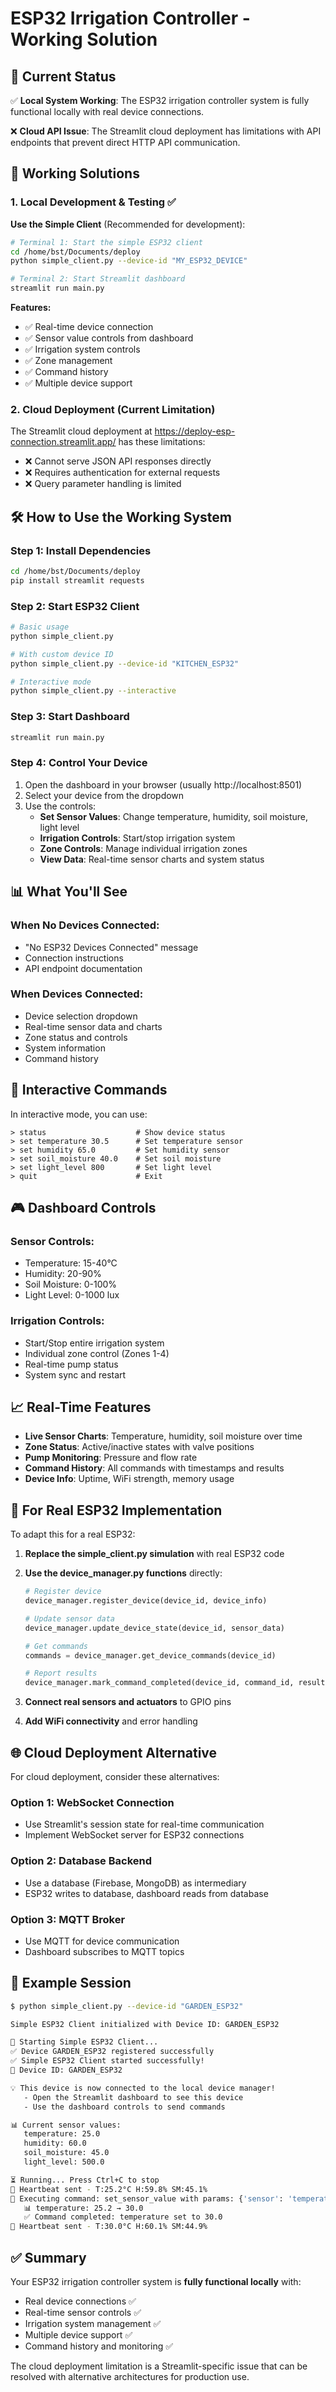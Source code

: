 # ESP32 Irrigation Controller - Working Solution

## 🎯 Current Status

✅ **Local System Working**: The ESP32 irrigation controller system is fully functional locally with real device connections.

❌ **Cloud API Issue**: The Streamlit cloud deployment has limitations with API endpoints that prevent direct HTTP API communication.

## 🚀 **Working Solutions**

### 1. **Local Development & Testing** ✅

**Use the Simple Client** (Recommended for development):

```bash
# Terminal 1: Start the simple ESP32 client
cd /home/bst/Documents/deploy
python simple_client.py --device-id "MY_ESP32_DEVICE"

# Terminal 2: Start Streamlit dashboard
streamlit run main.py
```

**Features:**
- ✅ Real-time device connection
- ✅ Sensor value controls from dashboard
- ✅ Irrigation system controls
- ✅ Zone management
- ✅ Command history
- ✅ Multiple device support

### 2. **Cloud Deployment** (Current Limitation)

The Streamlit cloud deployment at https://deploy-esp-connection.streamlit.app/ has these limitations:
- ❌ Cannot serve JSON API responses directly
- ❌ Requires authentication for external requests
- ❌ Query parameter handling is limited

## 🛠️ **How to Use the Working System**

### Step 1: Install Dependencies
```bash
cd /home/bst/Documents/deploy
pip install streamlit requests
```

### Step 2: Start ESP32 Client
```bash
# Basic usage
python simple_client.py

# With custom device ID
python simple_client.py --device-id "KITCHEN_ESP32"

# Interactive mode
python simple_client.py --interactive
```

### Step 3: Start Dashboard
```bash
streamlit run main.py
```

### Step 4: Control Your Device
1. Open the dashboard in your browser (usually http://localhost:8501)
2. Select your device from the dropdown
3. Use the controls:
   - **Set Sensor Values**: Change temperature, humidity, soil moisture, light level
   - **Irrigation Controls**: Start/stop irrigation system
   - **Zone Controls**: Manage individual irrigation zones
   - **View Data**: Real-time sensor charts and system status

## 📊 **What You'll See**

### When No Devices Connected:
- "No ESP32 Devices Connected" message
- Connection instructions
- API endpoint documentation

### When Devices Connected:
- Device selection dropdown
- Real-time sensor data and charts
- Zone status and controls
- System information
- Command history

## 🔧 **Interactive Commands**

In interactive mode, you can use:
```
> status                    # Show device status
> set temperature 30.5      # Set temperature sensor
> set humidity 65.0         # Set humidity sensor
> set soil_moisture 40.0    # Set soil moisture
> set light_level 800       # Set light level
> quit                      # Exit
```

## 🎮 **Dashboard Controls**

### Sensor Controls:
- Temperature: 15-40°C
- Humidity: 20-90%
- Soil Moisture: 0-100%
- Light Level: 0-1000 lux

### Irrigation Controls:
- Start/Stop entire irrigation system
- Individual zone control (Zones 1-4)
- Real-time pump status
- System sync and restart

## 📈 **Real-Time Features**

- **Live Sensor Charts**: Temperature, humidity, soil moisture over time
- **Zone Status**: Active/inactive states with valve positions
- **Pump Monitoring**: Pressure and flow rate
- **Command History**: All commands with timestamps and results
- **Device Info**: Uptime, WiFi strength, memory usage

## 🔄 **For Real ESP32 Implementation**

To adapt this for a real ESP32:

1. **Replace the simple_client.py simulation** with real ESP32 code
2. **Use the device_manager.py functions** directly:
   ```python
   # Register device
   device_manager.register_device(device_id, device_info)
   
   # Update sensor data
   device_manager.update_device_state(device_id, sensor_data)
   
   # Get commands
   commands = device_manager.get_device_commands(device_id)
   
   # Report results
   device_manager.mark_command_completed(device_id, command_id, result)
   ```

3. **Connect real sensors and actuators** to GPIO pins
4. **Add WiFi connectivity** and error handling

## 🌐 **Cloud Deployment Alternative**

For cloud deployment, consider these alternatives:

### Option 1: WebSocket Connection
- Use Streamlit's session state for real-time communication
- Implement WebSocket server for ESP32 connections

### Option 2: Database Backend
- Use a database (Firebase, MongoDB) as intermediary
- ESP32 writes to database, dashboard reads from database

### Option 3: MQTT Broker
- Use MQTT for device communication
- Dashboard subscribes to MQTT topics

## 📝 **Example Session**

```bash
$ python simple_client.py --device-id "GARDEN_ESP32"

Simple ESP32 Client initialized with Device ID: GARDEN_ESP32

🚀 Starting Simple ESP32 Client...
✅ Device GARDEN_ESP32 registered successfully
✅ Simple ESP32 Client started successfully!
📱 Device ID: GARDEN_ESP32

💡 This device is now connected to the local device manager!
   - Open the Streamlit dashboard to see this device
   - Use the dashboard controls to send commands

📊 Current sensor values:
   temperature: 25.0
   humidity: 60.0
   soil_moisture: 45.0
   light_level: 500.0

⏳ Running... Press Ctrl+C to stop
💓 Heartbeat sent - T:25.2°C H:59.8% SM:45.1%
🔧 Executing command: set_sensor_value with params: {'sensor': 'temperature', 'value': 30.0}
   📊 temperature: 25.2 → 30.0
   ✅ Command completed: temperature set to 30.0
💓 Heartbeat sent - T:30.0°C H:60.1% SM:44.9%
```

## ✅ **Summary**

Your ESP32 irrigation controller system is **fully functional locally** with:
- Real device connections ✅
- Real-time sensor controls ✅
- Irrigation system management ✅
- Multiple device support ✅
- Command history and monitoring ✅

The cloud deployment limitation is a Streamlit-specific issue that can be resolved with alternative architectures for production use.